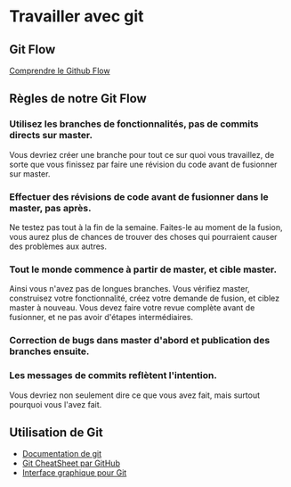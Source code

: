 # Travailler avec git

## Git Flow

[Comprendre le Github Flow](https://guides.github.com/introduction/flow/)

## Règles de notre Git Flow

### **Utilisez les branches de fonctionnalités, pas de commits directs sur master.**

Vous devriez créer une branche pour tout ce sur quoi vous travaillez, de sorte que vous finissez par faire une révision du code avant de fusionner sur master.

### **Effectuer des révisions de code avant de fusionner dans le master, pas après.**

Ne testez pas tout à la fin de la semaine. Faites-le au moment de la fusion, vous aurez plus de chances de trouver des choses qui pourraient causer des problèmes aux autres.

### **Tout le monde commence à partir de master, et cible master.**

Ainsi vous n'avez pas de longues branches. Vous vérifiez master, construisez votre fonctionnalité, créez votre demande de fusion, et ciblez master à nouveau. Vous devez faire votre revue complète avant de fusionner, et ne pas avoir d'étapes intermédiaires.

### **Correction de bugs dans master d'abord et publication des branches ensuite.**

### **Les messages de commits reflètent l'intention.**

Vous devriez non seulement dire ce que vous avez fait, mais surtout pourquoi vous l'avez fait.

## Utilisation de Git

* [Documentation de git](https://git-scm.com/docs)
* [Git CheatSheet par GitHub](https://services.github.com/on-demand/downloads/github-git-cheat-sheet.pdf)
* [Interface graphique pour Git](https://www.gitkraken.com/)



